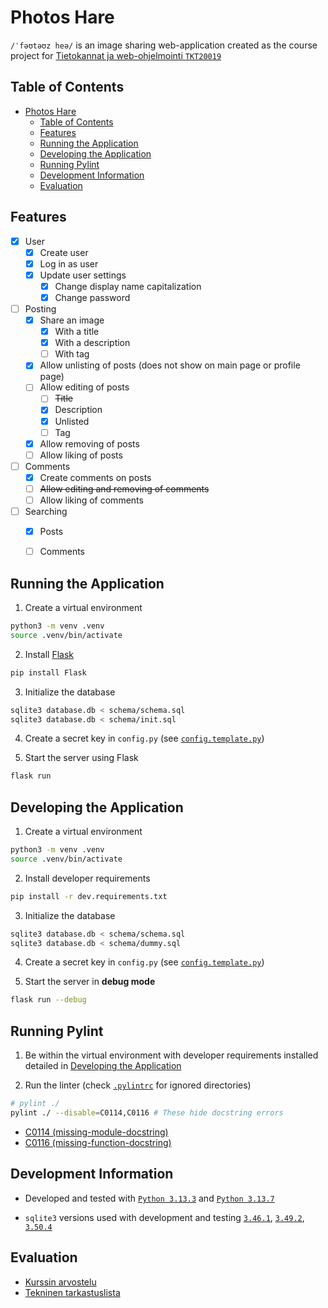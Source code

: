 # Photos Hare

`/ˈfəʊtəʊz heə/` is an image sharing web-application created as the course project for [Tietokannat ja web-ohjelmointi `TKT20019`](https://studies.helsinki.fi/kurssit/opintojakso/otm-f15d8b61-6e3e-47d2-8191-43a92d7d8607/TKT20019?cpId=hy-lv-76)


## Table of Contents
- [Photos Hare](#photos-hare)
  - [Table of Contents](#table-of-contents)
  - [Features](#features)
  - [Running the Application](#running-the-application)
  - [Developing the Application](#developing-the-application)
  - [Running Pylint](#running-pylint)
  - [Development Information](#development-information)
  - [Evaluation](#evaluation)


## Features

- [X] User
  - [X] Create user
  - [X] Log in as user
  - [X] Update user settings
    - [X] Change display name capitalization
    - [X] Change password

- [ ] Posting
  - [X] Share an image
    - [X] With a title
    - [X] With a description
    - [ ] With tag
  - [X] Allow unlisting of posts (does not show on main page or profile page)
  - [ ] Allow editing of posts
    - [ ] ~~Title~~
    - [X] Description
    - [X] Unlisted
    - [ ] Tag
  - [X] Allow removing of posts
  - [ ] Allow liking of posts

- [ ] Comments
  - [X] Create comments on posts
  - [ ] ~~Allow editing and removing of comments~~
  - [ ] Allow liking of comments

- [ ] Searching
  - [X] Posts
  - [ ] Comments


## Running the Application

1. Create a virtual environment
```bash
python3 -m venv .venv
source .venv/bin/activate
```

2. Install [Flask](https://pypi.org/project/Flask/)
```bash
pip install Flask
```

3. Initialize the database
```bash
sqlite3 database.db < schema/schema.sql
sqlite3 database.db < schema/init.sql
```

4. Create a secret key in `config.py` (see [`config.template.py`](/config.template.py))

5. Start the server using Flask
```bash
flask run
```

## Developing the Application

1. Create a virtual environment
```bash
python3 -m venv .venv
source .venv/bin/activate
```

2. Install developer requirements
```bash
pip install -r dev.requirements.txt
```

3. Initialize the database
```bash
sqlite3 database.db < schema/schema.sql
sqlite3 database.db < schema/dummy.sql
```

4. Create a secret key in `config.py` (see [`config.template.py`](/config.template.py))

5. Start the server in **debug mode**
```bash
flask run --debug
```


## Running Pylint

1. Be within the virtual environment with developer requirements installed detailed in [Developing the Application](#developing-the-application)

2. Run the linter (check [`.pylintrc`](/.pylintrc) for ignored directories)
```bash
# pylint ./
pylint ./ --disable=C0114,C0116 # These hide docstring errors
```

- [C0114 (missing-module-docstring)](https://sprytnyk.github.io/pylint-errors/plerr/errors/basic/C0114)
- [C0116 (missing-function-docstring)](https://sprytnyk.github.io/pylint-errors/plerr/errors/basic/C0116)


## Development Information

- Developed and tested with [`Python 3.13.3`](https://www.python.org/downloads/release/python-3133/) and [`Python 3.13.7`](https://www.python.org/downloads/release/python-3137/)

- `sqlite3` versions used with development and testing [`3.46.1`](https://sqlite.org/releaselog/3_46_1.html), [`3.49.2`](https://sqlite.org/releaselog/3_49_2.html), [`3.50.4`](https://sqlite.org/releaselog/3_50_4.html)


## Evaluation

- [Kurssin arvostelu](https://hy-tikawe.github.io/materiaali/arvostelu/)
- [Tekninen tarkastuslista](https://hy-tikawe.github.io/materiaali/lista/)
